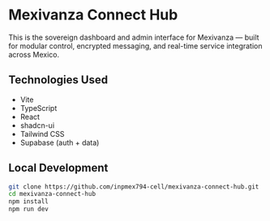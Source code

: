 # Mexivanza Connect Hub

This is the sovereign dashboard and admin interface for Mexivanza — built for modular control, encrypted messaging, and real-time service integration across Mexico.

## Technologies Used

- Vite
- TypeScript
- React
- shadcn-ui
- Tailwind CSS
- Supabase (auth + data)

## Local Development

```sh
git clone https://github.com/inpmex794-cell/mexivanza-connect-hub.git
cd mexivanza-connect-hub
npm install
npm run dev

